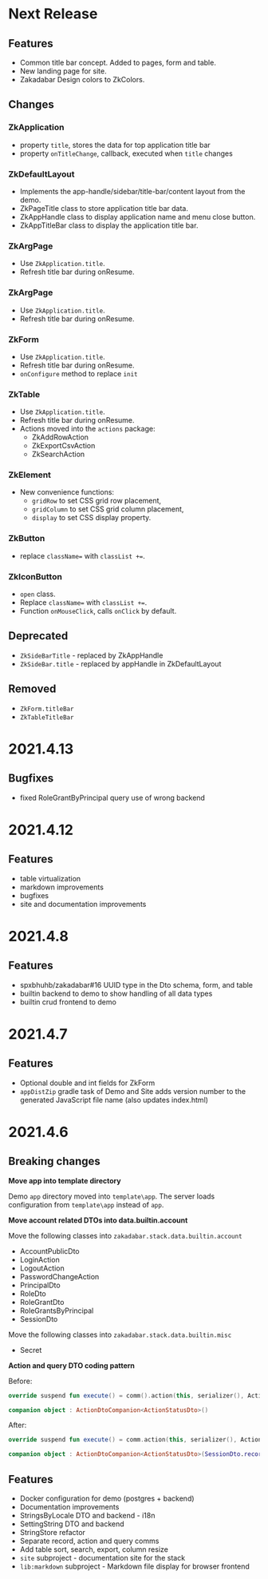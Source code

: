 # Next Release

## Features

* Common title bar concept. Added to pages, form and table.
* New landing page for site.
* Zakadabar Design colors to ZkColors.

## Changes

### ZkApplication

* property `title`, stores the data for top application title bar
* property `onTitleChange`, callback, executed when `title` changes

### ZkDefaultLayout

* Implements the app-handle/sidebar/title-bar/content layout from the demo.
* ZkPageTitle class to store application title bar data.
* ZkAppHandle class to display application name and menu close button.
* ZkAppTitleBar class to display the application title bar.

### ZkArgPage

* Use `ZkApplication.title`.
* Refresh title bar during onResume.

### ZkArgPage

* Use `ZkApplication.title`.
* Refresh title bar during onResume.

### ZkForm

* Use `ZkApplication.title`.
* Refresh title bar during onResume.
* `onConfigure` method to replace `init`

### ZkTable

* Use `ZkApplication.title`.
* Refresh title bar during onResume.
* Actions moved into the `actions` package:
  * ZkAddRowAction
  * ZkExportCsvAction
  * ZkSearchAction

### ZkElement

* New convenience functions:
  * `gridRow` to set CSS grid row placement,
  * `gridColumn` to set CSS grid column placement,
  * `display` to set CSS display property.

### ZkButton

* replace `className=` with `classList +=`.

### ZkIconButton

* `open` class.
* Replace `className=` with `classList +=`.
* Function `onMouseClick`, calls `onClick` by default.

## Deprecated

* `ZkSideBarTitle` - replaced by ZkAppHandle
* `ZkSideBar.title` - replaced by appHandle in ZkDefaultLayout

## Removed

* `ZkForm.titleBar`
* `ZkTableTitleBar`

# 2021.4.13

## Bugfixes

* fixed RoleGrantByPrincipal query use of wrong backend

# 2021.4.12

## Features

* table virtualization
* markdown improvements
* bugfixes
* site and documentation improvements

# 2021.4.8

## Features

* spxbhuhb/zakadabar#16 UUID type in the Dto schema, form, and table
* builtin backend to demo to show handling of all data types
* builtin crud frontend to demo

# 2021.4.7

## Features

* Optional double and int fields for ZkForm
* `appDistZip` gradle task of Demo and Site adds version number to the generated JavaScript file name (also updates
  index.html)

# 2021.4.6

## Breaking changes

**Move app into template directory**

Demo `app` directory moved into `template\app`. The server loads configuration from `template\app` instead of `app`.

**Move account related DTOs into data.builtin.account**

Move the following classes into `zakadabar.stack.data.builtin.account`

* AccountPublicDto
* LoginAction
* LogoutAction
* PasswordChangeAction
* PrincipalDto
* RoleDto
* RoleGrantDto
* RoleGrantsByPrincipal
* SessionDto

Move the following classes into `zakadabar.stack.data.builtin.misc`

* Secret

**Action and query DTO coding pattern**

Before:

```kotlin
override suspend fun execute() = comm().action(this, serializer(), ActionStatusDto.serializer())

companion object : ActionDtoCompanion<ActionStatusDto>()
```

After:

```kotlin
override suspend fun execute() = comm.action(this, serializer(), ActionStatusDto.serializer())

companion object : ActionDtoCompanion<ActionStatusDto>(SessionDto.recordType)
```

## Features

* Docker configuration for demo (postgres + backend)
* Documentation improvements
* StringsByLocale DTO and backend - i18n
* SettingString DTO and backend
* StringStore refactor
* Separate record, action and query comms
* Add table sort, search, export, column resize
* `site` subproject - documentation site for the stack
* `lib:markdown` subproject - Markdown file display for browser frontend
